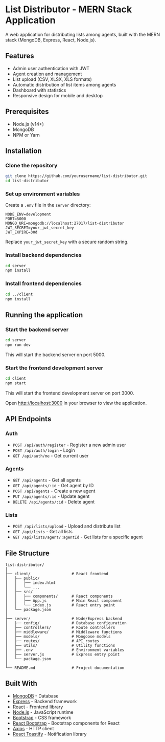 # List Distributor - MERN Stack Application

A web application for distributing lists among agents, built with the MERN stack (MongoDB, Express, React, Node.js).

## Features

- Admin user authentication with JWT
- Agent creation and management
- List upload (CSV, XLSX, XLS formats)
- Automatic distribution of list items among agents
- Dashboard with statistics
- Responsive design for mobile and desktop

## Prerequisites

- Node.js (v14+)
- MongoDB
- NPM or Yarn

## Installation

### Clone the repository

```bash
git clone https://github.com/yourusername/list-distributor.git
cd list-distributor
```

### Set up environment variables

Create a `.env` file in the `server` directory:

```
NODE_ENV=development
PORT=5000
MONGO_URI=mongodb://localhost:27017/list-distributor
JWT_SECRET=your_jwt_secret_key
JWT_EXPIRE=30d
```

Replace `your_jwt_secret_key` with a secure random string.

### Install backend dependencies

```bash
cd server
npm install
```

### Install frontend dependencies

```bash
cd ../client
npm install
```

## Running the application

### Start the backend server

```bash
cd server
npm run dev
```

This will start the backend server on port 5000.

### Start the frontend development server

```bash
cd client
npm start
```

This will start the frontend development server on port 3000.

Open [http://localhost:3000](http://localhost:3000) in your browser to view the application.

## API Endpoints

### Auth
- `POST /api/auth/register` - Register a new admin user
- `POST /api/auth/login` - Login
- `GET /api/auth/me` - Get current user

### Agents
- `GET /api/agents` - Get all agents
- `GET /api/agents/:id` - Get agent by ID
- `POST /api/agents` - Create a new agent
- `PUT /api/agents/:id` - Update agent
- `DELETE /api/agents/:id` - Delete agent

### Lists
- `POST /api/lists/upload` - Upload and distribute list
- `GET /api/lists` - Get all lists
- `GET /api/lists/agent/:agentId` - Get lists for a specific agent

## File Structure

```
list-distributor/
│
├── client/                  # React frontend
│   ├── public/
│   │   ├── index.html
│   │   └── ...
│   ├── src/
│   │   ├── components/      # React components
│   │   ├── App.js           # Main React component
│   │   └── index.js         # React entry point
│   └── package.json
│
├── server/                  # Node/Express backend
│   ├── config/              # Database configuration
│   ├── controllers/         # Route controllers
│   ├── middleware/          # Middleware functions
│   ├── models/              # Mongoose models
│   ├── routes/              # API routes
│   ├── utils/               # Utility functions
│   ├── .env                 # Environment variables
│   ├── server.js            # Express entry point
│   └── package.json
│
└── README.md                # Project documentation
```

## Built With

- [MongoDB](https://www.mongodb.com/) - Database
- [Express](https://expressjs.com/) - Backend framework
- [React](https://reactjs.org/) - Frontend library
- [Node.js](https://nodejs.org/) - JavaScript runtime
- [Bootstrap](https://getbootstrap.com/) - CSS framework
- [React Bootstrap](https://react-bootstrap.github.io/) - Bootstrap components for React
- [Axios](https://github.com/axios/axios) - HTTP client
- [React Toastify](https://fkhadra.github.io/react-toastify/) - Notification library